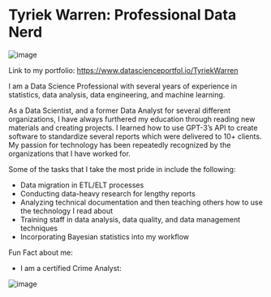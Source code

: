 # Tyriek Warren: Professional Data Nerd
![image](https://github.com/Tyriek-cloud/Tyriek-cloud/assets/62261407/41a38e70-62f4-4871-ae87-4638e87a037d)

Link to my portfolio: https://www.datascienceportfol.io/TyriekWarren

I am a Data Science Professional with several years of experience in statistics, data analysis, data engineering, and machine learning.

As a Data Scientist, and a former Data Analyst for several different organizations, I have always furthered my education through reading new materials and creating projects. I learned how to use GPT-3’s API to create software to standardize several reports which were delivered to 10+ clients. My passion for technology has been repeatedly recognized by the organizations that I have worked for.

Some of the tasks that I take the most pride in include the following:
- Data migration in ETL/ELT processes
- Conducting data-heavy research for lengthy reports
- Analyzing technical documentation and then teaching others how to use the technology I read about
- Training staff in data analysis, data quality, and data management techniques
- Incorporating Bayesian statistics into my workflow

Fun Fact about me:
- I am a certified Crime Analyst:

![image](https://github.com/user-attachments/assets/4eacdc2d-2308-4c3d-971e-3e85bd930b9e)
